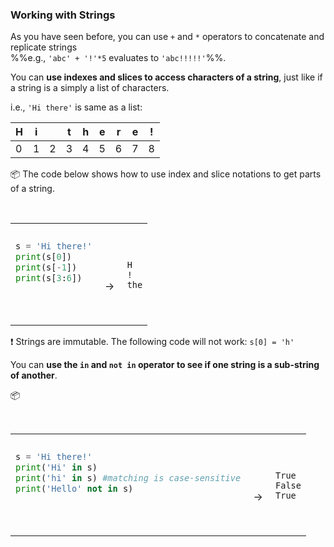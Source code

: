### Working with Strings

As you have seen before, you can use `+` and `*` operators to concatenate and replicate strings<br>
%%e.g., `'abc' + '!'*5` evaluates to `'abc!!!!!'`%%.

You can **use indexes and slices to access characters of a string**, just like if a string is a simply a list of characters.

i.e., `'Hi there'` is same as a list:

H   | i | &nbsp; | t | h | e | r | e | !
--- |---|--------|---|---|---|---|---|---
0   | 1 | 2      | 3 | 4 | 5 | 6 | 7 | 8

<tip-box> 

:package: The code below shows how to use index and slice notations to get parts of a string.

<table> 
<tr>
  <td>

```python
s = 'Hi there!'
print(s[0])
print(s[-1])
print(s[3:6])
```
  </td>
  <td><br><br>&nbsp;→&nbsp;</td>
  <td><br><br>

```
H
!
the
```
  </td>
</tr>
</table>

</tip-box>

:exclamation: Strings are immutable. The following code will not work: `s[0] = 'h'`


You can **use the `in` and `not in` operator to see if one string is a sub-string of another**.

<tip-box> 

:package: 

<table> 
<tr>
  <td>

```python
s = 'Hi there!'
print('Hi' in s)
print('hi' in s) #matching is case-sensitive
print('Hello' not in s)
```
  </td>
  <td><br><br>&nbsp;→&nbsp;</td>
  <td><br><br>

```
True
False
True
```
  </td>
</tr>
</table>

</tip-box>

